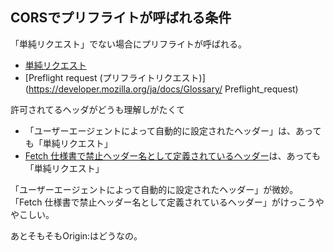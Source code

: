 ## CORSでプリフライトが呼ばれる条件

「単純リクエスト」でない場合にプリフライトが呼ばれる。

- [単純リクエスト](https://developer.mozilla.org/ja/docs/Web/HTTP/CORS#%E5%8D%98%E7%B4%94%E3%83%AA%E3%82%AF%E3%82%A8%E3%82%B9%E3%83%88)
- [Preflight request (プリフライトリクエスト)](https://developer.mozilla.org/ja/docs/Glossary/
  Preflight_request)

許可されてるヘッダがどうも理解しがたくて

- 「ユーザーエージェントによって自動的に設定されたヘッダー」は、あっても「単純リクエスト」
- [Fetch 仕様書で禁止ヘッダー名として定義されているヘッダー](https://fetch.spec.whatwg.org/#forbidden-header-name)は、あっても「単純リクエスト」

「ユーザーエージェントによって自動的に設定されたヘッダー」が微妙。
「Fetch 仕様書で禁止ヘッダー名として定義されているヘッダー」がけっこうややこしい。

あとそもそもOrigin:はどうなの。
